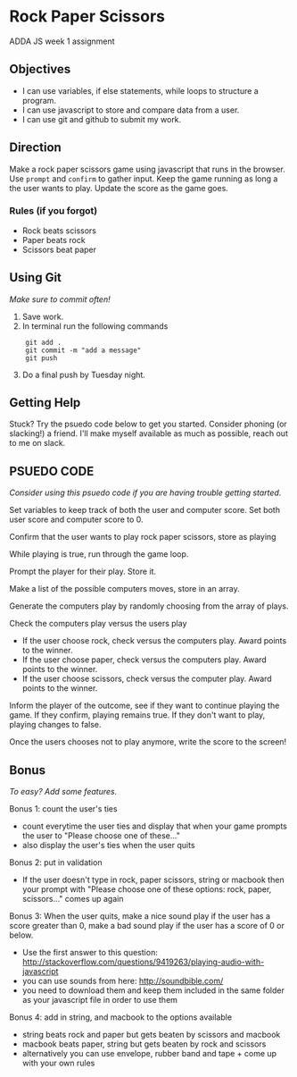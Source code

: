 # Rock Paper Scissors
ADDA JS week 1 assignment

## Objectives
- I can use variables, if else statements, while loops to structure a program.
- I can use javascript to store and compare data from a user.
- I can use git and github to submit my work.

## Direction
Make a rock paper scissors game using javascript that runs in the browser. Use `prompt` and `confirm` to gather input. Keep the game running as long a the user wants to play. Update the score as the game goes.

### Rules (if you forgot)
- Rock beats scissors
- Paper beats rock
- Scissors beat paper

## Using Git
*Make sure to commit often!* 

1. Save work. 
2. In terminal run the following commands
```
	git add .
	git commit -m "add a message"
	git push
```
3. Do a final push by Tuesday night.

## Getting Help
Stuck? Try the psuedo code below to get you started. Consider phoning (or slacking!) a friend. I'll make myself available as much as possible, reach out to me on slack. 

## PSUEDO CODE
*Consider using this psuedo code if you are having trouble getting started.*

Set variables to keep track of both the user and computer score. Set both user score and computer score to 0.

Confirm that the user wants to play rock paper scissors, store as playing

While playing is true, run through the game loop.

Prompt the player for their play. Store it.

Make a list of the possible computers moves, store in an array.
	
Generate the computers play by randomly choosing from the array of plays.

Check the computers play versus the users play
- If the user choose rock, check versus the computers play. Award points to the winner.
- If the user choose paper, check versus the computers play. Award points to the winner.
- If the user choose scissors, check versus the computer play. Award points to the winner.

Inform the player of the outcome, see if they want to continue playing the game. If they confirm, playing remains true. If they don't want to play, playing changes to false.

Once the users chooses not to play anymore, write the score to the screen!

## Bonus
*To easy? Add some features.*

Bonus 1: count the user's ties
- count everytime the user ties and display that when your game prompts the user to "Please choose one of these..."
- also display the user's ties when the user quits

Bonus 2: put in validation
- If the user doesn't type in rock, paper scissors, string or macbook then your prompt with "Please choose one of these options: rock, paper, scissors..." comes up again

Bonus 3: When the user quits, make a nice sound play if the user has a score greater than 0, make a bad sound play if the user has a score of 0 or below. 
- Use the first answer to this question: http://stackoverflow.com/questions/9419263/playing-audio-with-javascript
- you can use sounds from here: http://soundbible.com/
- you need to download them and keep them included in the same folder as your javascript file in order to use them

Bonus 4: add in string, and macbook to the options available
- string beats rock and paper but gets beaten by scissors and macbook
- macbook beats paper, string but gets beaten by rock and scissors
- alternatively you can use envelope, rubber band and tape + come up with your own rules
